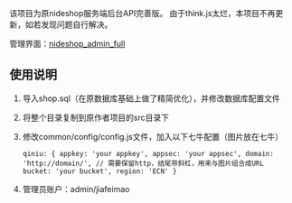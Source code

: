 该项目为原nideshop服务端后台API完善版。
由于think.js太烂，本项目不再更新，如若发现问题自行解决。

管理界面：[nideshop_admin_full](https://github.com/saonian/nideshop_admin_full)

## 使用说明

1. 导入shop.sql（在原数据库基础上做了精简优化），并修改数据库配置文件

2. 将整个目录复制到原作者项目的src目录下

3. 修改common/config/config.js文件，加入以下七牛配置（图片放在七牛）

   `qiniu: {
       appkey: 'your appkey',
       appsec: 'your appsec',
       domain: 'http://domain/', // 需要保留http，结尾带斜杠，用来与图片组合成URL
       bucket: 'your bucket',
       region: 'ECN'
     }`

4. 管理员账户：admin/jiafeimao